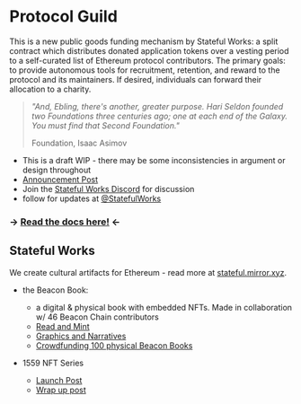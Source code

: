 # Protocol Guild

This is a new public goods funding mechanism by Stateful Works: a split contract which distributes donated application tokens over a vesting period to a self-curated list of Ethereum protocol contributors. The primary goals: to provide autonomous tools for recruitment, retention, and reward to the protocol and its maintainers. If desired, individuals can forward their allocation to a charity.

> *"And, Ebling, there's another, greater purpose. Hari Seldon founded two Foundations three centuries ago; one at each end of the Galaxy. You must find that Second Foundation."*
>
> Foundation, Isaac Asimov

- This is a draft WIP - there may be some inconsistencies in argument or design throughout
- [Announcement Post](https://stateful.mirror.xyz/mEDvFXGCKdDhR-N320KRtsq60Y2OPk8rHcHBCFVryXY)
- Join the [Stateful Works Discord](https://discord.gg/t8zSZCvf3y) for discussion
- follow for updates at [@StatefulWorks](https://twitter.com/StatefulWorks)

### → [Read the docs here!](https://protocol-guild.readthedocs.io/en/latest/index.html#) ←

## Stateful Works

We create cultural artifacts for Ethereum - read more at [stateful.mirror.xyz](https://stateful.mirror.xyz/).

- the Beacon Book: 
  - a digital & physical book with embedded NFTs. Made in collaboration w/ 46 Beacon Chain contributors
  - [Read and Mint](https://stateful.mirror.xyz/Y1ED9RorG9OvEUXD8NBmXgYhSVhjj8H537-I2SZJkYA)
  - [Graphics and Narratives](https://stateful.mirror.xyz/jOFMjyRtgT0KPbeWgysDp1HM4mQnlWKeQA3HQ2SJpbA)
  - [Crowdfunding 100 physical Beacon Books](https://stateful.mirror.xyz/-NLDSw0mA2vjtvqQYpXBOa3H38HXMmIdaw2KwI1A0y8)

- 1559 NFT Series
  - [Launch Post](https://stateful.mirror.xyz/rsUhYxXARr7j2iDjqJeelY7nc6CN_Y-MilVDP1S5voA)
  - [Wrap up post](https://stateful.mirror.xyz/qpqvDbajGArdteKMSEkEUA3bFGVWQhJXG2Pnajm5hqA)
